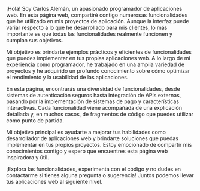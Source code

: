 <link rel="stylesheet" href="https://www.w3schools.com/w3css/4/w3.css"/>
<div class="w3-container">
	<p>
		¡Hola! Soy Carlos Alemán, un apasionado programador de aplicaciones web. En esta página web, compartiré contigo numerosas funcionalidades que he utilizado en mis proyectos de aplicación. Aunque la interfaz puede variar respecto a lo que he desarrollado para mis clientes, lo más importante es que todas las funcionalidades realmente funcionen y cumplan sus objetivos.
	</p>
	<p>
		Mi objetivo es brindarte ejemplos prácticos y eficientes de funcionalidades que puedes implementar en tus propias aplicaciones web. A lo largo de mi experiencia como programador, he trabajado en una amplia variedad de proyectos y he adquirido un profundo conocimiento sobre cómo optimizar el rendimiento y la usabilidad de las aplicaciones.
	</p>
	<p>
		En esta página, encontrarás una diversidad de funcionalidades, desde sistemas de autenticación seguros hasta integración de APIs externas, pasando por la implementación de sistemas de pago y características interactivas. Cada funcionalidad viene acompañada de una explicación detallada y, en muchos casos, de fragmentos de código que puedes utilizar como punto de partida.
	</p>
	<p>
		Mi objetivo principal es ayudarte a mejorar tus habilidades como desarrollador de aplicaciones web y brindarte soluciones que puedas implementar en tus propios proyectos. Estoy emocionado de compartir mis conocimientos contigo y espero que encuentres esta página web inspiradora y útil.
	</p>
	<p>
		¡Explora las funcionalidades, experimenta con el código y no dudes en contactarme si tienes alguna pregunta o sugerencia! Juntos podemos llevar tus aplicaciones web al siguiente nivel.
	</p>
</div>
<!-- /.w3-container -->
